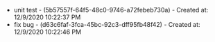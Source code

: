 * unit test - (5b57557f-64f5-48c0-9746-a72febeb730a) - Created at: 12/9/2020 10:22:37 PM
* fix bug - (d63c6faf-3fca-45bc-92c3-dff95fb48f42) - Created at: 12/9/2020 10:22:46 PM 
